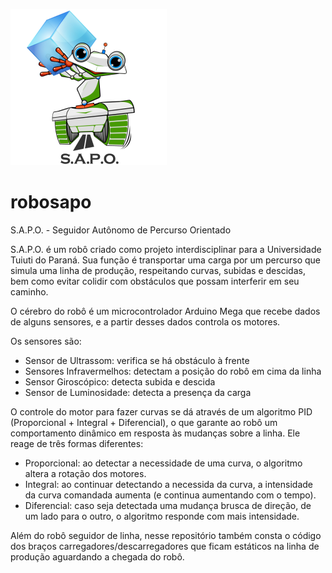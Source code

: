 ![S.A.P.O.](/images/sapo.png)
# robosapo
S.A.P.O. - Seguidor Autônomo de Percurso Orientado

S.A.P.O. é um robô criado como projeto interdisciplinar para a Universidade Tuiuti do Paraná.
Sua função é transportar uma carga por um percurso que simula uma linha de produção, respeitando curvas, subidas e descidas, bem como evitar colidir com obstáculos que possam interferir em seu caminho.

O cérebro do robô é um microcontrolador Arduino Mega que recebe dados de alguns sensores, e a partir desses dados controla os motores.

Os sensores são:
- Sensor de Ultrassom: verifica se há obstáculo à frente
- Sensores Infravermelhos: detectam a posição do robô em cima da linha
- Sensor Giroscópico: detecta subida e descida
- Sensor de Luminosidade: detecta a presença da carga

O controle do motor para fazer curvas se dá através de um algoritmo PID (Proporcional + Integral + Diferencial), o que garante ao robô um comportamento dinâmico em resposta às mudanças sobre a linha. Ele reage de três formas diferentes:
- Proporcional: ao detectar a necessidade de uma curva, o algoritmo altera a rotação dos motores.
- Integral: ao continuar detectando a necessida da curva, a intensidade da curva comandada aumenta (e continua aumentando com o tempo).
- Diferencial: caso seja detectada uma mudança brusca de direção, de um lado para o outro, o algoritmo responde com mais intensidade.

Além do robô seguidor de linha, nesse repositório também consta o código dos braços carregadores/descarregadores que ficam estáticos na linha de produção aguardando a chegada do robô.
